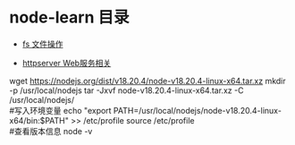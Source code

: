 # node-learn 目录
* [fs 文件操作](https://github.com/leiyatao/node-learn/tree/master/fs)

* [httpserver Web服务相关](https://github.com/leiyatao/node-learn/tree/master/httpserver)




 wget https://nodejs.org/dist/v18.20.4/node-v18.20.4-linux-x64.tar.xz
 mkdir -p /usr/local/nodejs
 tar -Jxvf node-v18.20.4-linux-x64.tar.xz -C /usr/local/nodejs/<br>
 #写入环境变量
 echo "export PATH=/usr/local/nodejs/node-v18.20.4-linux-x64/bin:$PATH" >> /etc/profile
 source /etc/profile<br>
 #查看版本信息
 node -v
